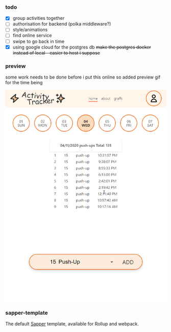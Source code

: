 ### todo

- [x] group activities together
- [ ] authorisation for backend (polka middleware?)
- [ ] style/animations
- [ ] find online service
- [ ] swipe to go back in time
- [x] using google cloud for the postgres db ~~make the postgres docker instead of local - easier to host i suppose~~

### preview

some work needs to be done before i put this online so added preview gif for the time being

![](sketch/activity.gif)

### sapper-template

The default [Sapper](https://github.com/sveltejs/sapper) template, available for Rollup and webpack.
